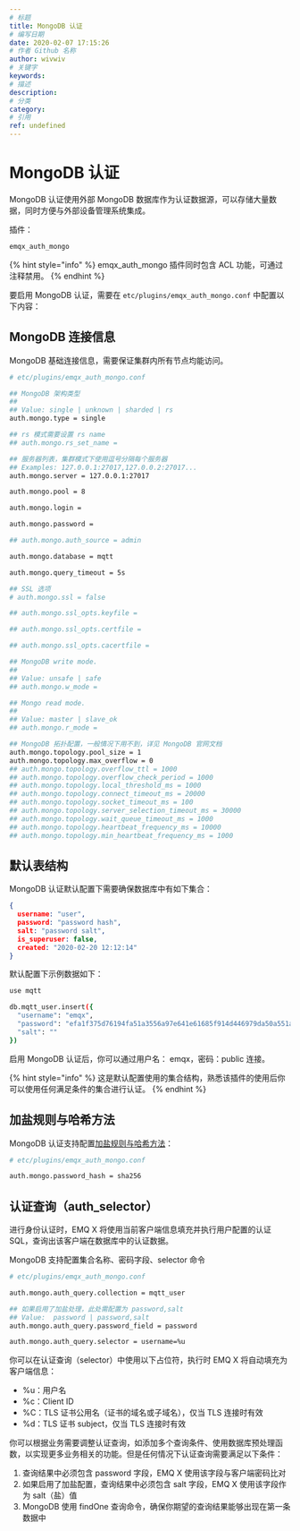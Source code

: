 ```yaml
---
# 标题
title: MongoDB 认证
# 编写日期
date: 2020-02-07 17:15:26
# 作者 Github 名称
author: wivwiv
# 关键字
keywords:
# 描述
description:
# 分类
category: 
# 引用
ref: undefined
---
```


# MongoDB 认证

MongoDB 认证使用外部 MongoDB 数据库作为认证数据源，可以存储大量数据，同时方便与外部设备管理系统集成。

插件：

```bash
emqx_auth_mongo
```

{% hint style="info" %} 
emqx_auth_mongo 插件同时包含 ACL 功能，可通过注释禁用。
{% endhint %}



要启用 MongoDB 认证，需要在 `etc/plugins/emqx_auth_mongo.conf` 中配置以下内容：

## MongoDB 连接信息

MongoDB 基础连接信息，需要保证集群内所有节点均能访问。

```bash
# etc/plugins/emqx_auth_mongo.conf

## MongoDB 架构类型
##
## Value: single | unknown | sharded | rs
auth.mongo.type = single

## rs 模式需要设置 rs name
## auth.mongo.rs_set_name =

## 服务器列表，集群模式下使用逗号分隔每个服务器
## Examples: 127.0.0.1:27017,127.0.0.2:27017...
auth.mongo.server = 127.0.0.1:27017

auth.mongo.pool = 8

auth.mongo.login =

auth.mongo.password =

## auth.mongo.auth_source = admin

auth.mongo.database = mqtt

auth.mongo.query_timeout = 5s

## SSL 选项
# auth.mongo.ssl = false

## auth.mongo.ssl_opts.keyfile =

## auth.mongo.ssl_opts.certfile =

## auth.mongo.ssl_opts.cacertfile =

## MongoDB write mode.
##
## Value: unsafe | safe
## auth.mongo.w_mode =

## Mongo read mode.
##
## Value: master | slave_ok
## auth.mongo.r_mode =

## MongoDB 拓扑配置，一般情况下用不到，详见 MongoDB 官网文档
auth.mongo.topology.pool_size = 1
auth.mongo.topology.max_overflow = 0
## auth.mongo.topology.overflow_ttl = 1000
## auth.mongo.topology.overflow_check_period = 1000
## auth.mongo.topology.local_threshold_ms = 1000
## auth.mongo.topology.connect_timeout_ms = 20000
## auth.mongo.topology.socket_timeout_ms = 100
## auth.mongo.topology.server_selection_timeout_ms = 30000
## auth.mongo.topology.wait_queue_timeout_ms = 1000
## auth.mongo.topology.heartbeat_frequency_ms = 10000
## auth.mongo.topology.min_heartbeat_frequency_ms = 1000

```


## 默认表结构

MongoDB 认证默认配置下需要确保数据库中有如下集合：

```json
{
  username: "user",
  password: "password hash",
  salt: "password salt",
  is_superuser: false,
  created: "2020-02-20 12:12:14"
}
```

默认配置下示例数据如下：

```bash
use mqtt

db.mqtt_user.insert({
  "username": "emqx",
  "password": "efa1f375d76194fa51a3556a97e641e61685f914d446979da50a551a4333ffd7",
  "salt": ""
})
```

启用 MongoDB 认证后，你可以通过用户名： emqx，密码：public 连接。


{% hint style="info" %} 
这是默认配置使用的集合结构，熟悉该插件的使用后你可以使用任何满足条件的集合进行认证。
{% endhint %}



## 加盐规则与哈希方法

MongoDB 认证支持配置[加盐规则与哈希方法](./auth.md#加盐规则与哈希方法)：

```bash
# etc/plugins/emqx_auth_mongo.conf

auth.mongo.password_hash = sha256
```


## 认证查询（auth_selector）

进行身份认证时，EMQ X 将使用当前客户端信息填充并执行用户配置的认证 SQL，查询出该客户端在数据库中的认证数据。

MongoDB 支持配置集合名称、密码字段、selector 命令

```bash
# etc/plugins/emqx_auth_mongo.conf

auth.mongo.auth_query.collection = mqtt_user

## 如果启用了加盐处理，此处需配置为 password,salt
## Value:  password | password,salt
auth.mongo.auth_query.password_field = password

auth.mongo.auth_query.selector = username=%u
```

你可以在认证查询（selector）中使用以下占位符，执行时 EMQ X 将自动填充为客户端信息：

- %u：用户名
- %c：Client ID
- %C：TLS 证书公用名（证书的域名或子域名），仅当 TLS 连接时有效
- %d：TLS 证书 subject，仅当 TLS 连接时有效


你可以根据业务需要调整认证查询，如添加多个查询条件、使用数据库预处理函数，以实现更多业务相关的功能。但是任何情况下认证查询需要满足以下条件：

1. 查询结果中必须包含 password 字段，EMQ X 使用该字段与客户端密码比对
2. 如果启用了加盐配置，查询结果中必须包含 salt 字段，EMQ X 使用该字段作为 salt（盐）值
3. MongoDB 使用 findOne 查询命令，确保你期望的查询结果能够出现在第一条数据中
